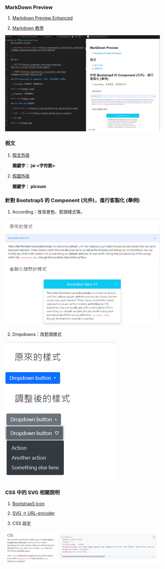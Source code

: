 ### MarkDown Preview

1. [Markdown Preview Enhanced](https://marketplace.visualstudio.com/items?itemName=shd101wyy.markdown-preview-enhanced)

2. [Markdown 教學](https://www.runoob.com/markdown/md-tutorial.html)

![Alt text](image-3.png)

### 假文

1. [假文外掛](https://blog.mzh.ren/zh/posts/2021/01/2021-01-27-vscode-chinese-lorem-plugin/)

    **關鍵字： jw <字符数>**

2. [假圖外掛](https://marketplace.visualstudio.com/items?itemName=ZaferAYAN.lorem-picsum)

    **關鍵字： picsum**

### 針對 Bootstrap5 的 Component (元件)，進行客製化 (舉例)

1. According：改背景色、箭頭樣式等。

![Alt text](image-1.png)

2. Dropdowns：改箭頭樣式

![Alt text](image-2.png)

### CSS 中的 SVG 相關說明

1. [Bootstrap5 Icon](https://icons.getbootstrap.com/?q=chevron-down)

2. [SVG -> URL-encoder](https://yoksel.github.io/url-encoder/)

3. CSS 設定

![Alt text](image.png)
